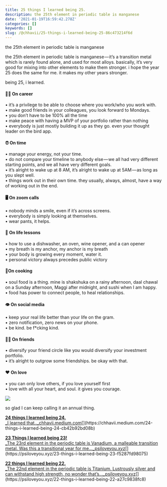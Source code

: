 ```yaml
---
title: 25 things I learned being 25.
description: the 25th element in periodic table is manganese
date: '2021-01-19T16:59:42.278Z'
categories: []
keywords: []
slug: /@chhavii/25-things-i-learned-being-25-86c473214f6d
---
```


the 25th element in periodic table is manganese

the 25th element in periodic table is manganese — it’s a transition metal which is rarely found alone, and used for most alloys. basically, it’s very good for mixing into other elements to make them stronger. i hope the year 25 does the same for me. it makes my other years stronger.

being 25, i learned.

#### 👩‍💻 On career

• it’s a privilege to be able to choose where you work/who you work with.  
• make good friends in your colleagues, you look forward to Mondays.  
• you don’t have to be 100% all the time  
• make peace with having a MVP of your portfolio rather than nothing  
• everybody is just mostly building it up as they go. even your thought leader on the bird app.

#### ⏰ On time

• manage your energy, not your time.  
• do not compare your timeline to anybody else — we all had very different starting points, and we all have very different goals.  
• it’s alright to wake up at 8 AM, it’s alright to wake up at 5AM — as long as you slept well.  
• things work out in their own time. they usually, always, almost, have a way of working out in the end.

#### 🖥 On zoom calls

• nobody minds a smile, even if it’s across screens.  
• everybody is simply looking at themselves.  
• wear pants, it helps.

#### 🦋 On life lessons

• how to use a dishwasher, an oven, wine opener, and a can opener  
• my breath is my anchor, my anchor is my breath  
• your body is growing every moment, water it.  
• personal victory always precedes public victory

#### 🍕On cooking

• soul food is a thing. mine is shakshuka on a rainy afternoon, daal chawal on a Sunday afternoon, Maggi after midnight, and sushi when I am happy.  
• food has power to connect people, to heal relationships.

#### **👁 On social media**

• keep your real life better than your life on the gram.   
• zero notification, zero news on your phone.   
• be kind. be f\*cking kind.

#### 👯‍♀️ On friends

• diversify your friend circle like you would diversify your investment portfolio.  
• it’s alright to outgrow some friendships. be okay with that.

#### ❤️ On love

• you can only love others, if you love yourself first  
• love with all your heart, and soul. it gives you courage.

![](https://cdn-images-1.medium.com/max/800/1*Dv9cttKgMmu5M4B5baERnQ.jpeg)

so glad I can keep calling it an annual thing.

[**24 things I learned being 24.**  
_I learned that.._chhavii.medium.com](https://chhavii.medium.com/24-things-i-learned-being-24-cb42b92bd08b "https://chhavii.medium.com/24-things-i-learned-being-24-cb42b92bd08b")[](https://chhavii.medium.com/24-things-i-learned-being-24-cb42b92bd08b)

[**23 Things I learned being 23!**  
_The 23rd element in the periodic table is Vanadium, a malleable transition metal. Was this a transitional year for me…_psiloveyou.xyz](https://psiloveyou.xyz/23-things-i-learned-being-23-f5287fd98075 "https://psiloveyou.xyz/23-things-i-learned-being-23-f5287fd98075")[](https://psiloveyou.xyz/23-things-i-learned-being-23-f5287fd98075)

[**22 things I learned being 22.**  
_The 22nd element in the periodic table is Titanium. Lustrously silver and can withstand high strength, no wonder that’s…_psiloveyou.xyz](https://psiloveyou.xyz/22-things-i-learned-being-22-a27c9838fc8 "https://psiloveyou.xyz/22-things-i-learned-being-22-a27c9838fc8")[](https://psiloveyou.xyz/22-things-i-learned-being-22-a27c9838fc8)